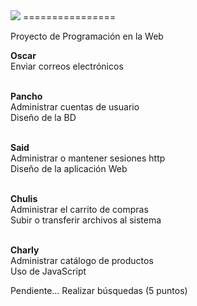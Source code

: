 <img src="http://2.bp.blogspot.com/-7_CxRaHsuBs/UXRQu9hN3QI/AAAAAAAABUg/SygHKoydLcI/s320/logo.png"/>
================

Proyecto de Programación en la Web

<b>Oscar</b><br>
Enviar correos electrónicos<br><br>

<b>Pancho</b><br>
Administrar cuentas de usuario<br>
Diseño de la BD<br><br>

<b>Said</b><br>
Administrar o mantener sesiones http<br>
Diseño de la aplicación Web<br><br>

<b>Chulis</b><br>
Administrar el carrito de compras<br>
Subir o transferir archivos al sistema<br><br>

<b>Charly</b><br>
Administrar catálogo de productos<br>
Uso de JavaScript<br>

Pendiente...
Realizar búsquedas (5 puntos) 
